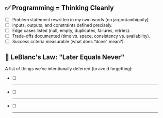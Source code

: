 ## ✅ Programming = Thinking Cleanly
- [ ] Problem statement rewritten in my own words (no jargon/ambiguity).  
- [ ] Inputs, outputs, and constraints defined precisely.  
- [ ] Edge cases listed (null, empty, duplicates, failures, retries).  
- [ ] Trade-offs documented (time vs. space, consistency vs. availability).  
- [ ] Success criteria measurable (what does “done” mean?).

## 📜 LeBlanc's Law: "Later Equals Never"
A list of things we’ve intentionally deferred (to avoid forgetting):
- [ ] _______________
- [ ] _______________
- [ ] _______________